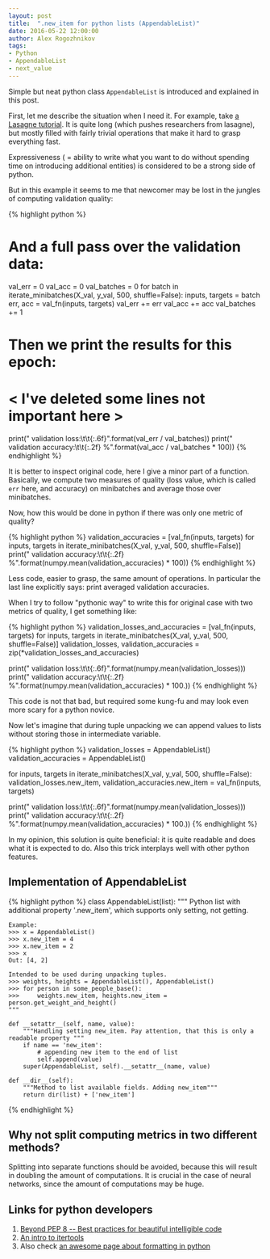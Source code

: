 ```yaml
---
layout: post
title:  ".new_item for python lists (AppendableList)"
date: 2016-05-22 12:00:00
author: Alex Rogozhnikov
tags: 
- Python
- AppendableList
- next_value
---
```


Simple but neat python class `AppendableList` is introduced 
and explained in this post.

First, let me describe the situation when I need it.
 For example, take [a Lasagne tutorial](https://github.com/Lasagne/Lasagne/blob/5a009f98cb479c6c39157027de830a83462dabc0/examples/mnist.py).
 It is quite long (which pushes researchers from lasagne), but mostly filled with fairly trivial operations that make it hard to grasp everything fast.
 
Expressiveness ( = ability to write what you want to do without spending time on introducing additional entities) 
is considered to be a strong side of python.
 
But in this example it seems to me that newcomer may be lost in the jungles of computing validation quality:  

{% highlight python %}
# And a full pass over the validation data:
val_err = 0
val_acc = 0
val_batches = 0
for batch in iterate_minibatches(X_val, y_val, 500, shuffle=False):
    inputs, targets = batch
    err, acc = val_fn(inputs, targets)
    val_err += err
    val_acc += acc
    val_batches += 1

# Then we print the results for this epoch:

# < I've deleted some lines not important here >

print("  validation loss:\t\t{:.6f}".format(val_err / val_batches))
print("  validation accuracy:\t\t{:.2f} %".format(val_acc / val_batches * 100))
{% endhighlight %}


It is better to inspect original code, here I give a minor part of a function.  
Basically, we compute two measures of quality (loss value, which is called `err` here, and accuracy) 
on minibatches and average those over minibatches.

Now, how this would be done in python if there was only one metric of quality?

{% highlight python %}
validation_accuracies = [val_fn(inputs, targets) for inputs, targets
                         in iterate_minibatches(X_val, y_val, 500, shuffle=False)]
print("  validation accuracy:\t\t{:.2f} %".format(numpy.mean(validation_accuracies) * 100))
{% endhighlight %}

Less code, easier to grasp, the same amount of operations.
In particular the last line explicitly says: print averaged validation accuracies.
 
When I try to follow "pythonic way" to write this for original case with two metrics of quality, 
  I get something like:
  
{% highlight python %}
validation_losses_and_accuracies = [val_fn(inputs, targets) for inputs, targets
                                    in iterate_minibatches(X_val, y_val, 500, shuffle=False)]
validation_losses, validation_accuracies = zip(*validation_losses_and_accuracies)

print("  validation loss:\t\t{:.6f}".format(numpy.mean(validation_losses)))
print("  validation accuracy:\t\t{:.2f} %".format(numpy.mean(validation_accuracies) * 100.))
{% endhighlight %}

This code is not that bad, but required some kung-fu and may look even more scary for a python novice. 

Now let's imagine that during tuple unpacking we can append values 
to lists without storing those in intermediate variable.   
 
{% highlight python %}
validation_losses = AppendableList()
validation_accuracies = AppendableList()

for inputs, targets in iterate_minibatches(X_val, y_val, 500, shuffle=False):
    validation_losses.new_item, validation_accuracies.new_item = val_fn(inputs, targets)
    
print("  validation loss:\t\t{:.6f}".format(numpy.mean(validation_losses)))
print("  validation accuracy:\t\t{:.2f} %".format(numpy.mean(validation_accuracies) * 100.))
{% endhighlight %}

In my opinion, this solution is quite beneficial: it is quite readable and does what it is expected to do.
Also this trick interplays well with other python features. 
 

## Implementation of __AppendableList__

{% highlight python %}
class AppendableList(list):
    """
    Python list with additional property '.new_item', which supports only setting, not getting.
    
    Example: 
    >>> x = AppendableList()
    >>> x.new_item = 4
    >>> x.new_item = 2
    >>> x
    Out: [4, 2]
    
    Intended to be used during unpacking tuples.
    >>> weights, heights = AppendableList(), AppendableList()
    >>> for person in some_people_base():
    >>>     weights.new_item, heights.new_item = person.get_weight_and_height()    
    """
    
    def __setattr__(self, name, value):
        """Handling setting new_item. Pay attention, that this is only a readable property """
        if name == 'new_item':
            # appending new item to the end of list
            self.append(value)
        super(AppendableList, self).__setattr__(name, value)
        
    def __dir__(self):
        """Method to list available fields. Adding new_item"""
        return dir(list) + ['new_item']
{% endhighlight %}


## Why not split computing metrics in two different methods?
 
Splitting into separate functions should be avoided, because this will result in doubling the amount of computations.
It is crucial in the case of neural networks, since the amount of computations may be huge. 
 

## Links for python developers

1. [Beyond PEP 8 -- Best practices for beautiful intelligible code](https://www.youtube.com/watch?v=wf-BqAjZb8M)
2. [An intro to itertools](http://www.blog.pythonlibrary.org/2016/04/20/python-201-an-intro-to-itertools/)
3. Also check [an awesome page about formatting in python](https://pyformat.info/)  